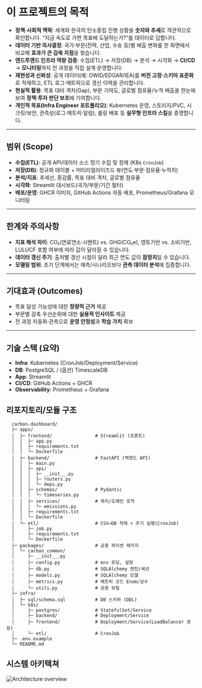# 이 프로젝트의 목적

- **정책·사회적 맥락**: 세계와 한국의 탄소중립 진행 상황을 **숫자와 추세**로 객관적으로 확인합니다. “지금 속도로 가면 목표에 도달하는가?”를 데이터로 답합니다.
- **데이터 기반 의사결정**: 국가·부문(전력, 산업, 수송 등)별 배출 변화를 한 화면에서 비교해 **효과가 큰 감축 지점**을 찾습니다.
- **엔드투엔드 인프라 역량 검증**: 수집(ETL) → 저장(DB) → 분석 → 시각화 → **CI/CD** → **모니터링**까지 전 과정을 직접 설계·운영합니다.
- **재현성과 신뢰성**: 공개 데이터(예: OWID/EDGAR/IEA)를 **버전 고정·스키마 표준화**로 적재하고, ETL 로그·메트릭으로 갱신 이력을 관리합니다.
- **현실적 활용**: 목표 대비 격차(Gap), 부문 기여도, 글로벌 점유율/누적 배출을 한눈에 보여 **정책·투자 판단 보조**에 기여합니다.
- **개인적 목표(Infra Engineer 포트폴리오)**: Kubernetes 운영, 스토리지/PVC, 시크릿/보안, 관측성(로그·메트릭·알림), 롤링 배포 등 **실무형 인프라 스킬**을 증명합니다.

---

## 범위 (Scope)

- **수집(ETL)**: 공개 API/데이터 소스 정기 수집 및 정제 (K8s `CronJob`)
- **저장(DB)**: 정규화 테이블 + 머티리얼라이즈드 뷰(연도·부문·점유율·누적치)
- **분석/지표**: 추세선, 증감률, 목표 대비 격차, 글로벌 점유율
- **시각화**: Streamlit 대시보드(국가/부문/기간 필터)
- **배포/운영**: GHCR 이미지, GitHub Actions 자동 배포, Prometheus/Grafana 모니터링

---

## 한계와 주의사항

- **지표 해석 차이**: CO₂(연료연소·시멘트) vs. GHG(CO₂e), 영토기반 vs. 소비기반, LULUCF 포함 여부에 따라 값이 달라질 수 있습니다.
- **데이터 갱신 주기**: 출처별 갱신 시점이 달라 최근 연도 값이 **잠정치**일 수 있습니다.
- **모델링 범위**: 초기 단계에서는 예측/시나리오보다 **관측 데이터 분석**에 집중합니다.

---

## 기대효과 (Outcomes)

- 목표 달성 가능성에 대한 **정량적 근거** 제공
- 부문별 감축 우선순위에 대한 **실용적 인사이트** 제공
- 전 과정 자동화·관측으로 **운영 안정성**과 **학습 가치** 확보

---

## 기술 스택 (요약)

- **Infra**: Kubernetes (CronJob/Deployment/Service)
- **DB**: PostgreSQL / (옵션) TimescaleDB
- **App**: Streamlit
- **CI/CD**: GitHub Actions + GHCR
- **Observability**: Prometheus + Grafana

## 리포지토리/모듈 구조 

  ```text
    carbon-dashboard/
    ├─ apps/
    │  ├─ frontend/                # Streamlit (프론트)
    │  │  ├─ app.py
    │  │  ├─ requirements.txt
    │  │  └─ Dockerfile
    │  ├─ backend/                 # FastAPI (백엔드 API)
    │  │  ├─ main.py
    │  │  ├─ api/
    │  │  │  ├─ __init__.py
    │  │  │  ├─ routers.py
    │  │  │  └─ deps.py
    │  │  ├─ schemas/              # Pydantic
    │  │  │  └─ timeseries.py
    │  │  ├─ services/             # 쿼리/도메인 로직
    │  │  │  └─ emissions.py
    │  │  ├─ requirements.txt
    │  │  └─ Dockerfile
    │  └─ etl/                     # CSV→DB 적재 + 주기 실행(CronJob)
    │     ├─ job.py
    │     ├─ requirements.txt
    │     └─ Dockerfile
    ├─ packages/                   # 공용 파이썬 패키지
    │  └─ carbon_common/
    │     ├─ __init__.py
    │     ├─ config.py             # env 로딩, 설정
    │     ├─ db.py                 # SQLAlchemy 엔진/세션
    │     ├─ models.py             # SQLAlchemy 모델
    │     ├─ metrics.py            # 메트릭 코드 Enum/상수
    │     └─ utils.py              # 공용 유틸
    ├─ infra/
    │  ├─ sql/schema.sql           # DB 스키마 (DDL)
    │  └─ k8s/
    │     ├─ postgres/             # StatefulSet/Service
    │     ├─ backend/              # Deployment/Service
    │     ├─ frontend/             # Deployment/Service(LoadBalancer 권장)
    │     └─ etl/                  # CronJob
    ├─ .env.example
    └─ README.md
```

## 시스템 아키텍쳐

![Architecture overview](docs/img/system_Architecture.png)